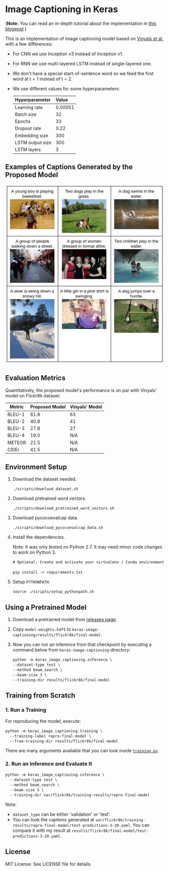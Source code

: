 # Image Captioning in Keras

(**Note:** You can read an in-depth tutorial about the implementation in [this blogpost](https://daniel.lasiman.com/post/image-captioning "Building an Automated Image Captioning Application").)

This is an implementation of image captioning model based on [Vinyals et al.](https://arxiv.org/abs/1411.4555 "Show and Tell: A Neural Image Caption Generator") with a few differences:

  * For CNN we use Inception v3 instead of Inception v1.
  * For RNN we use multi-layered LSTM instead of single-layered one.
  * We don't have a special start-of-sentence word so we feed the first word at t = 1 instead of t = 2.
  * We use different values for some hyperparameters:

    | Hyperparameter     | Value     |
    | ------------------ | --------- |
    | Learning rate      |   0.00051 |
    | Batch size         |  32       |
    | Epochs             |  33       |
    | Dropout rate       |   0.22    |
    | Embedding size     | 300       |
    | LSTM output size   | 300       |
    | LSTM layers        |   3       |

## Examples of Captions Generated by the Proposed Model

![Result examples without errors](results-without-errors.jpg)

## Evaluation Metrics

Quantitatively, the proposed model's performance is on par with Vinyals' model on Flickr8k dataset:

| Metric | Proposed Model | Vinyals' Model |
| ------ | -------------- | -------------- |
| BLEU-1 |      61.8      |       63       |
| BLEU-2 |      40.8      |       41       |
| BLEU-3 |      27.8      |       27       |
| BLEU-4 |      19.0      |      N/A       |
| METEOR |      21.5      |      N/A       |
| CIDEr  |      41.5      |      N/A       |

## Environment Setup

1. Download the dataset needed.
    ```shell
    ./scripts/download_dataset.sh
    ```

2. Download pretrained word vectors.
    ```shell
    ./scripts/download_pretrained_word_vectors.sh
    ```

3. Download pycocoevalcap data.
    ```shell
    ./scripts/download_pycocoevalcap_data.sh
    ```

4. Install the dependencies.

    Note: It was only tested on Python 2.7. It may need minor code changes to work on Python 3.

    ```shell
    # Optional: Create and activate your virtualenv / Conda environment

    pip install -r requirements.txt
    ```

5. Setup `PYTHONPATH`.
    ```shell
    source ./scripts/setup_pythonpath.sh
    ```

## Using a Pretrained Model

1. Download a pretrained model from [releases page](https://github.com/danieljl/keras-image-captioning/releases).

2. Copy `model-weights.hdf5` to `keras-image-captioning/results/flickr8k/final-model`.

3. Now you can run an inference from that checkpoint by executing a command below from `keras-image-captioning` directory:
    ```shell
    python -m keras_image_captioning.inference \
    --dataset-type test \
    --method beam_search \
    --beam-size 3 \
    --training-dir results/flickr8k/final-model
    ```

## Training from Scratch

### 1. Run a Training

For reproducing the model, execute:
```shell
python -m keras_image_captioning.training \
  --training-label repro-final-model \
  --from-training-dir results/flickr8k/final-model
```

There are many arguments available that you can look inside [`training.py`](keras_image_captioning/training.py).

### 2. Run an Inference and Evaluate It

```shell
python -m keras_image_captioning.inference \
  --dataset-type test \
  --method beam_search \
  --beam-size 3 \
  --training-dir var/flickr8k/training-results/repro-final-model
```

Note:
  * `dataset_type` can be either 'validation' or 'test'.
  * You can look the captions generated at `var/flickr8k/training-results/repro-final-model/test-predictions-3-20.yaml`. You can compare it with my result at `results/flickr8k/final-model/test-predictions-3-20.yaml`.

## License
MIT License. See LICENSE file for details.

